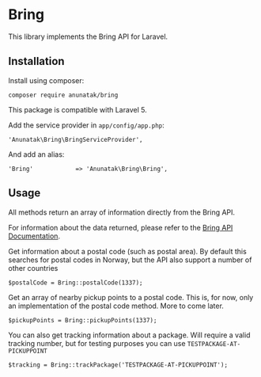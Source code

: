 # Bring

This library implements the Bring API for Laravel.

Installation
------------

Install using composer:

    composer require anunatak/bring

This package is compatible with Laravel 5.

Add the service provider in `app/config/app.php`:

    'Anunatak\Bring\BringServiceProvider',

And add an alias:

    'Bring'            => 'Anunatak\Bring\Bring',
    
Usage
-----

All methods return an array of information directly from the Bring API. 

For information about the data returned, please refer to the [Bring API Documentation](http://developer.bring.com/index.html).

Get information about a postal code (such as postal area). By default this searches for postal codes in Norway, but the API also support a number of other countries

    $postalCode = Bring::postalCode(1337);

Get an array of nearby pickup points to a postal code. This is, for now, only an implementation of the postal code method. More to come later.

    $pickupPoints = Bring::pickupPoints(1337);

You can also get tracking information about a package. Will require a valid tracking number, but for testing purposes you can use `TESTPACKAGE-AT-PICKUPPOINT`

    $tracking = Bring::trackPackage('TESTPACKAGE-AT-PICKUPPOINT');

